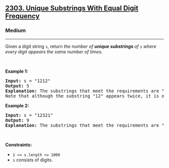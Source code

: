 <h2><a href="https://leetcode.com/problems/count-operations-to-obtain-zero/">2303. Unique Substrings With Equal Digit Frequency</a></h2><h3>Medium</h3><hr>Given a digit string <code>s</code>, return <em>the number of <strong>unique substrings </strong>of </em><code>s</code><em> where every digit appears the same number of times.</em>
<p>&nbsp;</p>
<p><strong class="example">Example 1:</strong></p>

<pre>
<strong>Input:</strong> s = &quot;1212&quot;
<strong>Output:</strong> 5
<strong>Explanation:</strong> The substrings that meet the requirements are &quot;1&quot;, &quot;2&quot;, &quot;12&quot;, &quot;21&quot;, &quot;1212&quot;.
Note that although the substring &quot;12&quot; appears twice, it is only counted once.
</pre>

<p><strong class="example">Example 2:</strong></p>

<pre>
<strong>Input:</strong> s = &quot;12321&quot;
<strong>Output:</strong> 9
<strong>Explanation:</strong> The substrings that meet the requirements are &quot;1&quot;, &quot;2&quot;, &quot;3&quot;, &quot;12&quot;, &quot;23&quot;, &quot;32&quot;, &quot;21&quot;, &quot;123&quot;, &quot;321&quot;.
</pre>

<p>&nbsp;</p>
<p><strong>Constraints:</strong></p>

<ul>
	<li><code>1 &lt;= s.length &lt;= 1000</code></li>
	<li><code>s</code> consists of digits.</li>
</ul>
